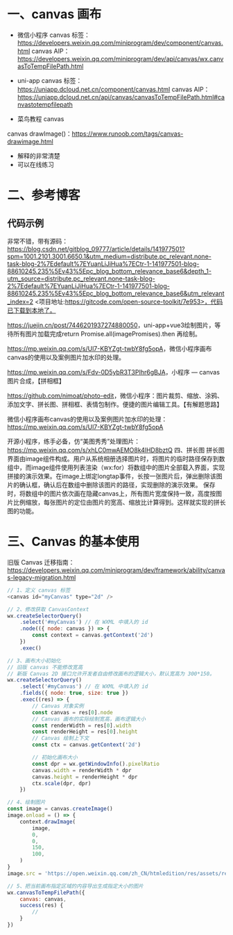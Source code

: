 # 一、canvas 画布
* 微信小程序
canvas 标签：<https://developers.weixin.qq.com/miniprogram/dev/component/canvas.html>
canvas AIP：<https://developers.weixin.qq.com/miniprogram/dev/api/canvas/wx.canvasToTempFilePath.html>

* uni-app
canvas 标签：<https://uniapp.dcloud.net.cn/component/canvas.html>
canvas AIP：<https://uniapp.dcloud.net.cn/api/canvas/canvasToTempFilePath.html#canvastotempfilepath>

* 菜鸟教程 canvas 

canvas drawImage()：<https://www.runoob.com/tags/canvas-drawimage.html>

- 解释的非常清楚
- 可以在线练习

# 二、参考博客

## 代码示例

非常不错，带有源码：<https://blog.csdn.net/gitblog_09777/article/details/141977501?spm=1001.2101.3001.6650.1&utm_medium=distribute.pc_relevant.none-task-blog-2%7Edefault%7EYuanLiJiHua%7ECtr-1-141977501-blog-88610245.235%5Ev43%5Epc_blog_bottom_relevance_base6&depth_1-utm_source=distribute.pc_relevant.none-task-blog-2%7Edefault%7EYuanLiJiHua%7ECtr-1-141977501-blog-88610245.235%5Ev43%5Epc_blog_bottom_relevance_base6&utm_relevant_index=2>
<项目地址:https://gitcode.com/open-source-toolkit/7e953>，代码已下载到本地了。

<https://juejin.cn/post/7446201937274880050>，uni-app+vue3绘制图片，等待所有图片加载完成return Promise.all(imagePromises).then 再绘制。

<https://mp.weixin.qq.com/s/Ul7-KBYZgt-twbY8fg5opA>，微信小程序画布canvas的使用以及案例图片加水印的处理。

<https://mp.weixin.qq.com/s/Fdv-0D5ybR3T3PIhr6gBJA>，小程序 — canvas图片合成，【拼相框】

<https://github.com/nimoat/photo-edit>，微信小程序：图片裁剪、缩放、涂鸦、添加文字、拼长图、拼相框、表情包制作。便捷的图片编辑工具。【有解题思路】

微信小程序画布canvas的使用以及案例图片加水印的处理：<https://mp.weixin.qq.com/s/Ul7-KBYZgt-twbY8fg5opA>

开源小程序，练手必备，仿“美图秀秀”处理图片：<https://mp.weixin.qq.com/s/xhLC0mwAEMO8k4lHD8bztQ>
四、拼长图
拼长图界面由image组件构成。用户从系统相册选择图片时，将图片的临时路径保存到数组中，而image组件使用列表渲染（wx:for）将数组中的图片全部载入界面，实现拼接的演示效果。在image上绑定longtap事件，长按一张图片后，弹出删除该图片的确认框，确认后在数组中删除该图片的路径，实现删除的演示效果。
保存时，将数组中的图片依次画在隐藏canvas上，所有图片宽度保持一致，高度按图片比例缩放，每张图片的定位由图片的宽高、缩放比计算得到。这样就实现的拼长图的功能。


# 三、Canvas 的基本使用

旧版 Canvas 迁移指南：<https://developers.weixin.qq.com/miniprogram/dev/framework/ability/canvas-legacy-migration.html>

```js
// 1、定义 canvas 标签
<canvas id="myCanvas" type="2d" />

// 2、修改获取 CanvasContext
wx.createSelectorQuery()
    .select('#myCanvas') // 在 WXML 中填入的 id
    .node(({ node: canvas }) => {
        const context = canvas.getContext('2d')
    })
    .exec()

// 3、画布大小初始化
// 旧版 canvas 不能修改宽高
// 新版 Canvas 2D 接口允许开发者自由修改画布的逻辑大小，默认宽高为 300*150。
wx.createSelectorQuery()
    .select('#myCanvas') // 在 WXML 中填入的 id
    .fields({ node: true, size: true })
    .exec((res) => {
        // Canvas 对象实例
        const canvas = res[0].node
        // Canvas 画布的实际绘制宽高，画布逻辑大小
        const renderWidth = res[0].width
        const renderHeight = res[0].height
        // Canvas 绘制上下文
        const ctx = canvas.getContext('2d')

        // 初始化画布大小
        const dpr = wx.getWindowInfo().pixelRatio
        canvas.width = renderWidth * dpr
        canvas.height = renderHeight * dpr
        ctx.scale(dpr, dpr)
    })

// 4、绘制图片
const image = canvas.createImage()
image.onload = () => {
    context.drawImage(
        image,
        0,
        0,
        150,
        100,
    )
}
image.src = 'https://open.weixin.qq.com/zh_CN/htmledition/res/assets/res-design-download/icon64_wx_logo.png'

// 5、把当前画布指定区域的内容导出生成指定大小的图片
wx.canvasToTempFilePath({
    canvas: canvas,
    success(res) {
        //
    }
})
```
